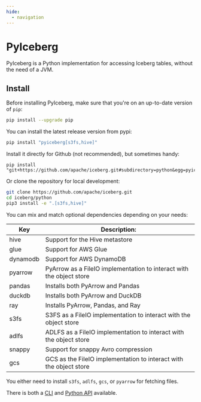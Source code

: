 ```yaml
---
hide:
  - navigation
---
```


<!--
 - Licensed to the Apache Software Foundation (ASF) under one or more
 - contributor license agreements.  See the NOTICE file distributed with
 - this work for additional information regarding copyright ownership.
 - The ASF licenses this file to You under the Apache License, Version 2.0
 - (the "License"); you may not use this file except in compliance with
 - the License.  You may obtain a copy of the License at
 -
 -   http://www.apache.org/licenses/LICENSE-2.0
 -
 - Unless required by applicable law or agreed to in writing, software
 - distributed under the License is distributed on an "AS IS" BASIS,
 - WITHOUT WARRANTIES OR CONDITIONS OF ANY KIND, either express or implied.
 - See the License for the specific language governing permissions and
 - limitations under the License.
 -->

# PyIceberg

PyIceberg is a Python implementation for accessing Iceberg tables, without the need of a JVM.

## Install

Before installing PyIceberg, make sure that you're on an up-to-date version of `pip`:

```sh
pip install --upgrade pip
```

You can install the latest release version from pypi:

```sh
pip install "pyiceberg[s3fs,hive]"
```

Install it directly for Github (not recommended), but sometimes handy:

```
pip install "git+https://github.com/apache/iceberg.git#subdirectory=python&egg=pyiceberg[s3fs]"
```

Or clone the repository for local development:

```sh
git clone https://github.com/apache/iceberg.git
cd iceberg/python
pip3 install -e ".[s3fs,hive]"
```

You can mix and match optional dependencies depending on your needs:

| Key      | Description:                                                         |
| -------- | -------------------------------------------------------------------- |
| hive     | Support for the Hive metastore                                       |
| glue     | Support for AWS Glue                                                 |
| dynamodb | Support for AWS DynamoDB                                             |
| pyarrow  | PyArrow as a FileIO implementation to interact with the object store |
| pandas   | Installs both PyArrow and Pandas                                     |
| duckdb   | Installs both PyArrow and DuckDB                                     |
| ray      | Installs PyArrow, Pandas, and Ray                                    |
| s3fs     | S3FS as a FileIO implementation to interact with the object store    |
| adlfs    | ADLFS as a FileIO implementation to interact with the object store   |
| snappy   | Support for snappy Avro compression                                  |
| gcs      | GCS as the FileIO implementation to interact with the object store   |

You either need to install `s3fs`, `adlfs`, `gcs`, or `pyarrow` for fetching files.

There is both a [CLI](cli.md) and [Python API](api.md) available.
